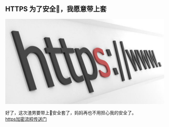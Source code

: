 ## HTTPS 为了安全🔐，我愿意带上套
![http_cover](./img/https_cover.png)

好了，这次渣男要带上🔐安全套了，妈妈再也不用担心我的安全了。<br>
[https加密流程传送门](https://github.com/HXWfromDJTU/blog/blob/master/network/http/https.md)